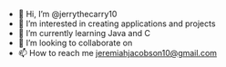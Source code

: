 - 👋 Hi, I’m @jerrythecarry10
- 👀 I’m interested in creating applications and projects
- 🌱 I’m currently learning Java and C
- 💞️ I’m looking to collaborate on 
- 📫 How to reach me jeremiahjacobson10@gmail.com

<!---
jerrythecarry10/jerrythecarry10 is a ✨ special ✨ repository because its `README.md` (this file) appears on your GitHub profile.
You can click the Preview link to take a look at your changes.
--->
